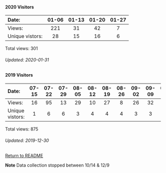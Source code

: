 #### 2020 Visitors
Date:             | 01-06 | 01-13 | 01-20 | 01-27
|:---             |:---:  |:---:  |:---:  |:---:
Views:            | 221   |  31   |   42  |   7
Unique  vistors:  |  28   |  15   |   16  |   6

Total views: 301
###### Updated: 2020-01-31

#### 2019 Visitors
Date:   |         07-15   |       07-22   |       07-29   |       08-05   |       08-12   |       08-19   |       08-26   |       09-02   |       09-09   |  09-16  |  09-23  |  09-30  |  10-07  |  10-14  |  12-09  |  12-16  |  12-23  |  12-30
|:---   |:---:    |:---:  |:---:  |:---:  |:---:  |:---:  |:---:  |:---:  |:---:  |:---:  |:---:  |:---:  |:---:  |:---:  |:---:  |:---:  |:---:  |:---:
Views:  |         16      |       95      |       13      |       29      |       10      |       27      |       8       |       26      |       32      |  3      |  20     |  7      |  120    |  81     |  50     |  10     |  273    |  55
Unique  vistors:  |       1       |       6       |       6       |       3       |       4       |       4       |       4       |       3       |       3  |      1  |      4  |      3  |      3  |      2  |      3  |      2  |      3  |      1

Total views: 875
###### Updated: 2019-12-30

[Return to README](https://github.com/BradleyA/docker-security-infrastructure/blob/master/README.md#traffic)

**Note**  Data collection stopped between 10/14 & 12/9
